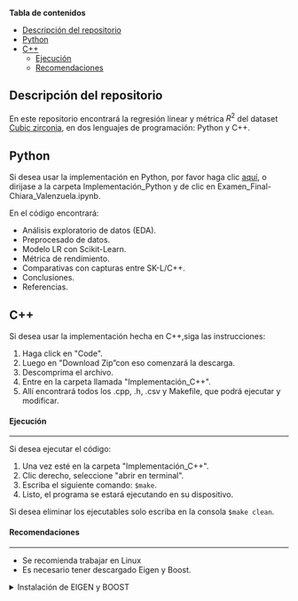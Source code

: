 **Tabla de contenidos**

- [Descripción del repositorio](https://github.com/chiaralos/Evaluacion_Regresion_Linear/main/Readme.md#descripci%C3%B3n-del-repositorio)
- [Python](https://github.com/chiaralos/Evaluacion_Regresion_Linear/main/Readme.md#python)
- [C++](https://github.com/chiaralos/Evaluacion_Regresion_Linear/main/Readme.md#c)
  - [Ejecución](https://github.com/chiaralos/Evaluacion_Regresion_Linear/main/Readme.md#ejecuci%C3%B3n)
  - [Recomendaciones](https://github.com/chiaralos/Evaluacion_Regresion_Linear/main/Readme.md#recomendaciones)

## Descripción del repositorio
En este repositorio encontrará la regresión linear y métrica $R^2$ del dataset [Cubic zirconia](https://raw.githubusercontent.com/chiaralos/Evaluacion_Regresion_Linear/main/Dataset/cubic_zirconia.csv), en dos lenguajes de programación: Python y C++. 

## Python
Si desea usar la implementación en Python, por favor haga clic [aquí](https://colab.research.google.com/drive/1Q70C2xwAQDBE_o5tGOJH0SnXrZYYn4VZ?usp=sharing), o dirijase a la carpeta Implementación_Python y de clic en Examen_Final-Chiara_Valenzuela.ipynb.

En el código encontrará:

- Análisis exploratorio de datos (EDA).
- Preprocesado de datos.
- Modelo LR con Scikit-Learn.
- Métrica de rendimiento.
- Comparativas con capturas entre SK-L/C++.
- Conclusiones.
- Referencias.

## C++
Si desea usar la implementación hecha en C++,siga las instrucciones:

1. Haga click en "Code".
2. Luego en "Download Zip”con eso comenzará la descarga.
3. Descomprima el archivo.
4. Entre en la carpeta llamada "Implementación_C++".
5. Allí encontrará todos los .cpp, .h, .csv y Makefile, que podrá ejecutar y modificar.

#### Ejecución
-----
Si desea ejecutar el código: 
1. Una vez esté en la carpeta "Implementación_C++".
2. Clic derecho, seleccione "abrir en terminal".
3. Escriba el siguiente comando: `$make`.
4. Listo, el programa se estará ejecutando en su dispositivo.

Si desea eliminar los ejecutables solo escriba en la consola `$make clean`.

#### Recomendaciones
-----
- Se recomienda trabajar en Linux
- Es necesario tener descargado Eigen y Boost.

<details><summary>Instalación de EIGEN y BOOST</summary>
<p>
  
#### Instalación de EIGEN
  
`$sudo apt install libeigen3-dev`

`$sudo apt update`

Se crea el enlace simbolico de la biblioteca EIGEN:

`$ln -sf  /usr/include/eigen3/Eigen Eigen`

`$ln -sf  /usr/include/eigen3/unsupported unsupported`

`$sudo apt update`

#### Instalación de BOOST
  
`$sudo apt-get install libboost-all-dev`

`$sudo apt update`

Se crea el enlace simbolico de la biblioteca BOOST

`$ln -sf /usr/include/boost boost`

`$sudo apt update`

